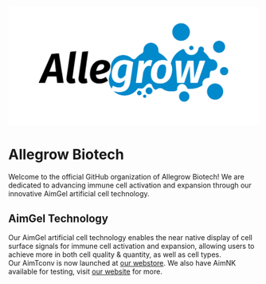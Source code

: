 [![Allegrow Biotech Logo](https://github.com/AllegrowBiotech/logo/blob/master/allegrow-logo.png)](https://www.allegrowbiotech.com)
# Allegrow Biotech
Welcome to the official GitHub organization of Allegrow Biotech! We are dedicated to advancing immune cell activation and expansion through our innovative AimGel artificial cell technology. 
## AimGel Technology
Our AimGel artificial cell technology enables the near native display of cell surface signals for immune cell activation and expansion, allowing users to achieve more in both cell quality & quantity, as well as cell types.
<br>
Our AimTconv is now launched at [our webstore](https://www.allegrowbiotech.com/webstore). We also have AimNK available for testing, visit [our website](https://www.allegrowbiotech.com) for more.
